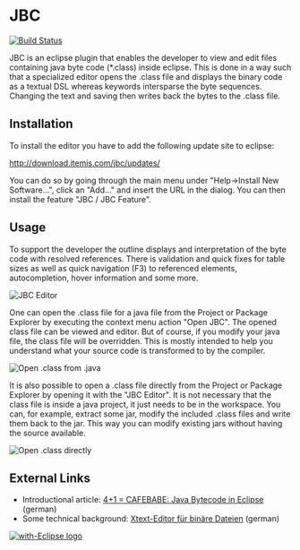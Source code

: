 # JBC

[![Build Status](https://travis-ci.org/itemis/jbc.svg?branch=master)](https://travis-ci.org/itemis/jbc)

JBC is an eclipse plugin that enables the developer to view and edit files containing java byte code (*.class) inside eclipse.
This is done in a way such that a specialized editor opens the .class file and displays the binary code as a textual DSL whereas keywords intersparse the byte sequences.
Changing the text and saving then writes back the bytes to the .class file.

## Installation

To install the editor you have to add the following update site to eclipse:

http://download.itemis.com/jbc/updates/

You can do so by going through the main menu under "Help->Install New Software...", click an "Add..." and insert the URL in the dialog. You can then install the feature "JBC / JBC Feature".

## Usage

To support the developer the outline displays and interpretation of the byte code with resolved references.
There is validation and quick fixes for table sizes as well as quick navigation (F3) to referenced elements, autocompletion, hover information and some more.

![JBC Editor](com.itemis.jbc.website/screenshots/JBCEditor.png)

One can open the .class file for a java file from the Project or Package Explorer by executing the context menu action "Open JBC". The opened class file can be viewed and editor. But of course, if you modify your java file, the class file will be overridden. This is mostly intended to help you understand what your source code is transformed to by the compiler.

![Open .class from .java](com.itemis.jbc.website/screenshots/OpenFromJava.png)

It is also possible to open a .class file directly from the Project or Package Explorer by opening it with the "JBC Editor". It is not necessary that the class file is inside a java project, it just needs to be in the workspace. You can, for example, extract some jar, modify the included .class files and write them back to the jar. This way you can modify existing jars without having the source available.

![Open .class directly](com.itemis.jbc.website/screenshots/OpenFromClass.png)

## External Links

- Introductional article: [4+1 = CAFEBABE: Java Bytecode in Eclipse](https://blogs.itemis.com/de/41-cafebabe-java-bytecode-in-eclipse) (german)
- Some technical background: [Xtext-Editor für binäre Dateien](https://blogs.itemis.com/de/xtext-editor-fuer-binaere-dateien) (german)

<a href="http://with-eclipse.github.io/" target="_blank">
<img alt="with-Eclipse logo" src="http://with-eclipse.github.io/with-eclipse-0.jpg" />
</a>
